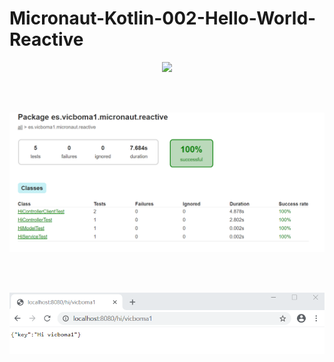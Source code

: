 # Micronaut-Kotlin-002-Hello-World-Reactive

<p align="center">
    <img src="https://micronaut.io/images/micronaut_mini_copy_tm.svg" width="500">	
</p>
<br>
<br>
<p align="center">
    <img src="https://github.com/vicboma1/Micronaut-Kotlin-002-Hello-World-Reactive/raw/master/assets/test-reactive.png" >	
</p>
<br>
<br>
<p align="center">
    <img src="https://github.com/vicboma1/Micronaut-Kotlin-002-Hello-World-Reactive/raw/master/assets/app.png" >	
</p>
